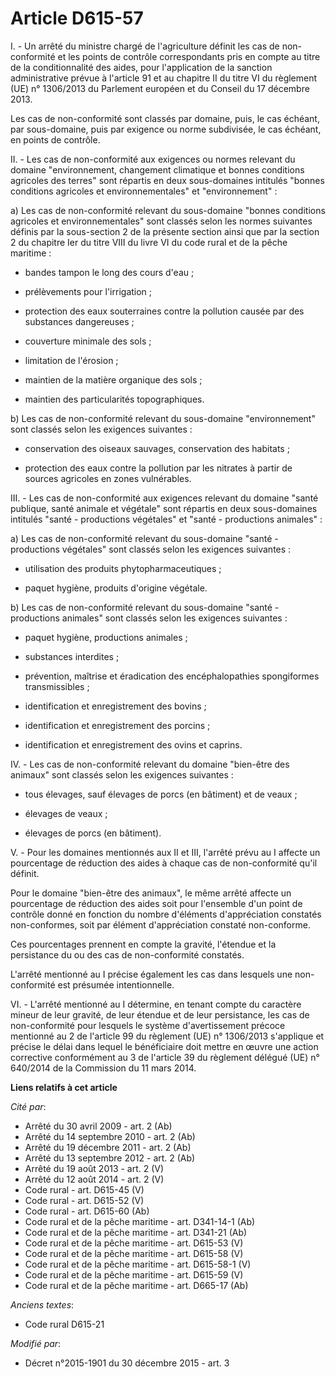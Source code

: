 # Article D615-57

I. - Un arrêté du ministre chargé de l'agriculture définit les cas de non-conformité et les points de contrôle correspondants
pris en compte au titre de la conditionnalité des aides, pour l'application de la sanction administrative prévue à l'article
91 et au chapitre II du titre VI du règlement (UE) n° 1306/2013 du Parlement européen et du Conseil du 17 décembre 2013.

Les cas de non-conformité sont classés par domaine, puis, le cas échéant, par sous-domaine, puis par exigence ou norme
subdivisée, le cas échéant, en points de contrôle.

II. - Les cas de non-conformité aux exigences ou normes relevant du domaine "environnement, changement climatique et bonnes
conditions agricoles des terres" sont répartis en deux sous-domaines intitulés "bonnes conditions agricoles et
environnementales" et "environnement" :

a) Les cas de non-conformité relevant du sous-domaine "bonnes conditions agricoles et environnementales" sont classés selon
les normes suivantes définis par la sous-section 2 de la présente section ainsi que par la section 2 du chapitre Ier du titre
VIII du livre VI du code rural et de la pêche maritime :

- bandes tampon le long des cours d'eau ;

- prélèvements pour l'irrigation ;

- protection des eaux souterraines contre la pollution causée par des substances dangereuses ;

- couverture minimale des sols ;

- limitation de l'érosion ;

- maintien de la matière organique des sols ;

- maintien des particularités topographiques.

b) Les cas de non-conformité relevant du sous-domaine "environnement" sont classés selon les exigences suivantes :

- conservation des oiseaux sauvages, conservation des habitats ;

- protection des eaux contre la pollution par les nitrates à partir de sources agricoles en zones vulnérables.

III. - Les cas de non-conformité aux exigences relevant du domaine "santé publique, santé animale et végétale" sont répartis
en deux sous-domaines intitulés "santé - productions végétales" et "santé - productions animales" :

a) Les cas de non-conformité relevant du sous-domaine "santé - productions végétales" sont classés selon les exigences
suivantes :

- utilisation des produits phytopharmaceutiques ;

- paquet hygiène, produits d'origine végétale.

b) Les cas de non-conformité relevant du sous-domaine "santé - productions animales" sont classés selon les exigences
suivantes :

- paquet hygiène, productions animales ;

- substances interdites ;

- prévention, maîtrise et éradication des encéphalopathies spongiformes transmissibles ;

- identification et enregistrement des bovins ;

- identification et enregistrement des porcins ;

- identification et enregistrement des ovins et caprins.

IV. - Les cas de non-conformité relevant du domaine "bien-être des animaux" sont classés selon les exigences suivantes :

- tous élevages, sauf élevages de porcs (en bâtiment) et de veaux ;

- élevages de veaux ;

- élevages de porcs (en bâtiment).

V. - Pour les domaines mentionnés aux II et III, l'arrêté prévu au I affecte un pourcentage de réduction des aides à chaque
cas de non-conformité qu'il définit.

Pour le domaine "bien-être des animaux", le même arrêté affecte un pourcentage de réduction des aides soit pour l'ensemble
d'un point de contrôle donné en fonction du nombre d'éléments d'appréciation constatés non-conformes, soit par élément
d'appréciation constaté non-conforme.

Ces pourcentages prennent en compte la gravité, l'étendue et la persistance du ou des cas de non-conformité constatés.

L'arrêté mentionné au I précise également les cas dans lesquels une non-conformité est présumée intentionnelle.

VI. - L'arrêté mentionné au I détermine, en tenant compte du caractère mineur de leur gravité, de leur étendue et de leur
persistance, les cas de non-conformité pour lesquels le système d'avertissement précoce mentionné au 2 de l'article 99 du
règlement (UE) n° 1306/2013 s'applique et précise le délai dans lequel le bénéficiaire doit mettre en œuvre une action
corrective conformément au 3 de l'article 39 du règlement délégué (UE) n° 640/2014 de la Commission du 11 mars 2014.

**Liens relatifs à cet article**

_Cité par_:

  - Arrêté du 30 avril 2009 - art. 2 (Ab)
  - Arrêté du 14 septembre 2010 - art. 2 (Ab)
  - Arrêté du 19 décembre 2011 - art. 2 (Ab)
  - Arrêté du 13 septembre 2012 - art. 2 (Ab)
  - Arrêté du 19 août 2013 - art. 2 (V)
  - Arrêté du 12 août 2014 - art. 2 (V)
  - Code rural - art. D615-45 (V)
  - Code rural - art. D615-52 (V)
  - Code rural - art. D615-60 (Ab)
  - Code rural et de la pêche maritime - art. D341-14-1 (Ab)
  - Code rural et de la pêche maritime - art. D341-21 (Ab)
  - Code rural et de la pêche maritime - art. D615-53 (V)
  - Code rural et de la pêche maritime - art. D615-58 (V)
  - Code rural et de la pêche maritime - art. D615-58-1 (V)
  - Code rural et de la pêche maritime - art. D615-59 (V)
  - Code rural et de la pêche maritime - art. D665-17 (Ab)

_Anciens textes_:

  - Code rural D615-21

_Modifié par_:

  - Décret n°2015-1901 du 30 décembre 2015 - art. 3
